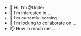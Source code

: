 - 👋 Hi, I’m @Unitei
- 👀 I’m interested in ...
- 🌱 I’m currently learning ...
- 💞️ I’m looking to collaborate on ...
- 📫 How to reach me ...

<!---
Unitei/Unitei is a ✨ special ✨ repository because its `README.md` (this file) appears on your GitHub profile.
You can click the Preview link to take a look at your changes.
--->
